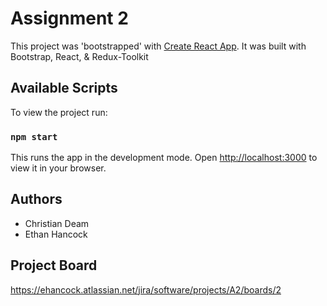 # Assignment 2

This project was 'bootstrapped' with [Create React App](https://github.com/facebook/create-react-app).
It was built with Bootstrap, React, & Redux-Toolkit

## Available Scripts

To view the project run:

### `npm start`

This runs the app in the development mode.
Open [http://localhost:3000](http://localhost:3000) to view it in your browser.

## Authors
  - Christian Deam
  - Ethan Hancock
  
## Project Board

https://ehancock.atlassian.net/jira/software/projects/A2/boards/2